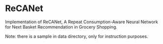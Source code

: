 # ReCANet

Implementation of ReCANet, A Repeat Consumption-Aware Neural Network for Next Basket Recommendation in Grocery Shopping.

Note: there is a sample in data directory, only for instruction purposes.
